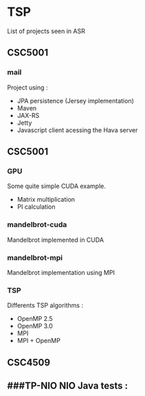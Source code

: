 TSP
===

List of projects seen in ASR

CSC5001
-------
### mail
Project using :
* JPA persistence (Jersey implementation)
* Maven
* JAX-RS 
* Jetty
* Javascript client acessing the Hava server

CSC5001
-------

### GPU
Some quite simple CUDA example. 
- Matrix multiplication
- PI calculation

### mandelbrot-cuda
Mandelbrot implemented in CUDA

### mandelbrot-mpi
Mandelbrot implementation using MPI

### TSP
Differents TSP algorithms :
* OpenMP 2.5
* OpenMP 3.0
* MPI
* MPI + OpenMP

CSC4509
-------

###TP-NIO
NIO Java tests :
- 